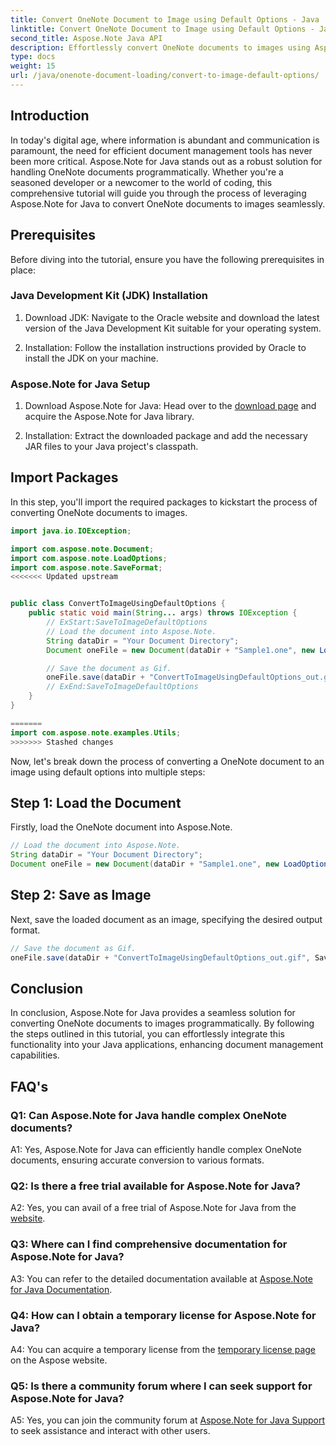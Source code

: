 ```yaml
---
title: Convert OneNote Document to Image using Default Options - Java
linktitle: Convert OneNote Document to Image using Default Options - Java
second_title: Aspose.Note Java API
description: Effortlessly convert OneNote documents to images using Aspose.Note for Java. Follow this step-by-step tutorial for seamless integration.
type: docs
weight: 15
url: /java/onenote-document-loading/convert-to-image-default-options/
---
```

## Introduction

In today's digital age, where information is abundant and communication is paramount, the need for efficient document management tools has never been more critical. Aspose.Note for Java stands out as a robust solution for handling OneNote documents programmatically. Whether you're a seasoned developer or a newcomer to the world of coding, this comprehensive tutorial will guide you through the process of leveraging Aspose.Note for Java to convert OneNote documents to images seamlessly.

## Prerequisites

Before diving into the tutorial, ensure you have the following prerequisites in place:

### Java Development Kit (JDK) Installation

1. Download JDK: Navigate to the Oracle website and download the latest version of the Java Development Kit suitable for your operating system.
   
2. Installation: Follow the installation instructions provided by Oracle to install the JDK on your machine.

### Aspose.Note for Java Setup

1. Download Aspose.Note for Java: Head over to the [download page](https://releases.aspose.com/note/java/) and acquire the Aspose.Note for Java library.
   
2. Installation: Extract the downloaded package and add the necessary JAR files to your Java project's classpath.

## Import Packages

In this step, you'll import the required packages to kickstart the process of converting OneNote documents to images.

```java
import java.io.IOException;

import com.aspose.note.Document;
import com.aspose.note.LoadOptions;
import com.aspose.note.SaveFormat;
<<<<<<< Updated upstream


public class ConvertToImageUsingDefaultOptions {
	public static void main(String... args) throws IOException {
		// ExStart:SaveToImageDefaultOptions
		// Load the document into Aspose.Note.
		String dataDir = "Your Document Directory";
		Document oneFile = new Document(dataDir + "Sample1.one", new LoadOptions());

		// Save the document as Gif.
		oneFile.save(dataDir + "ConvertToImageUsingDefaultOptions_out.gif", SaveFormat.Gif);
		// ExEnd:SaveToImageDefaultOptions
	}
}

=======
import com.aspose.note.examples.Utils;
>>>>>>> Stashed changes
```

Now, let's break down the process of converting a OneNote document to an image using default options into multiple steps:

## Step 1: Load the Document

Firstly, load the OneNote document into Aspose.Note.

```java
// Load the document into Aspose.Note.
String dataDir = "Your Document Directory";
Document oneFile = new Document(dataDir + "Sample1.one", new LoadOptions());
```

## Step 2: Save as Image

Next, save the loaded document as an image, specifying the desired output format.

```java
// Save the document as Gif.
oneFile.save(dataDir + "ConvertToImageUsingDefaultOptions_out.gif", SaveFormat.Gif);
```

## Conclusion

In conclusion, Aspose.Note for Java provides a seamless solution for converting OneNote documents to images programmatically. By following the steps outlined in this tutorial, you can effortlessly integrate this functionality into your Java applications, enhancing document management capabilities.

## FAQ's

### Q1: Can Aspose.Note for Java handle complex OneNote documents?

A1: Yes, Aspose.Note for Java can efficiently handle complex OneNote documents, ensuring accurate conversion to various formats.

### Q2: Is there a free trial available for Aspose.Note for Java?

A2: Yes, you can avail of a free trial of Aspose.Note for Java from the [website](https://releases.aspose.com/).

### Q3: Where can I find comprehensive documentation for Aspose.Note for Java?

A3: You can refer to the detailed documentation available at [Aspose.Note for Java Documentation](https://reference.aspose.com/note/java/).

### Q4: How can I obtain a temporary license for Aspose.Note for Java?

A4: You can acquire a temporary license from the [temporary license page](https://purchase.aspose.com/temporary-license/) on the Aspose website.

### Q5: Is there a community forum where I can seek support for Aspose.Note for Java?

A5: Yes, you can join the community forum at [Aspose.Note for Java Support](https://forum.aspose.com/c/note/28) to seek assistance and interact with other users.
